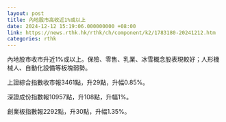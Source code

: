 ```yaml
---
layout: post
title: 內地股市高收近1%或以上
date: 2024-12-12 15:19:06.000000000 +08:00
link: https://news.rthk.hk/rthk/ch/component/k2/1783180-20241212.htm
categories: rthk
---
```


內地股市收市升近1%或以上。保險、零售、乳業、冰雪概念股表現較好；人形機械人、自動化設備等板塊弱勢。

上證綜合指數收市報3461點，升29點，升幅0.85%。

深證成份指數報10957點，升108點，升幅1%。

創業板指數報2292點，升30點，升幅1.35%。
